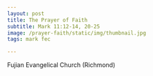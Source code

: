 ```yaml
---
layout: post
title: The Prayer of Faith
subtitle: Mark 11:12-14, 20-25
image: /prayer-faith/static/img/thumbnail.jpg
tags: mark fec

---
```

Fujian Evangelical Church (Richmond)
